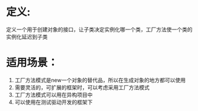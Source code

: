 # 定义: #
定义一个用于创建对象的接口，让子类决定实例化哪一个类，工厂方法使一个类的实例化延迟到子类

# 适用场景： #
1. 工厂方法模式是new一个对象的替代品，所以在生成对象的地方都可以使用
2. 需要灵活的，可扩展的框架时，可以考虑采用工厂方法模式
3. 工厂方法模式可以用在异构项目中
4. 可以使用在测试驱动开发的框架下